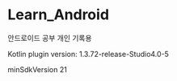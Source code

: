 # Learn_Android
안드로이드 공부 개인 기록용



Kotlin plugin version: 1.3.72-release-Studio4.0-5

minSdkVersion 21

